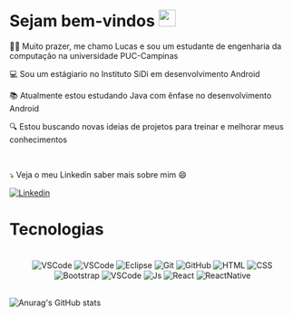 # Sejam bem-vindos <img src="https://media.giphy.com/media/hvRJCLFzcasrR4ia7z/giphy.gif" width="30"> 


👨‍💻 Muito prazer, me chamo Lucas e sou um estudante de engenharia da computação na universidade PUC-Campinas

💻 Sou um estágiario no Instituto SiDi em desenvolvimento Android

📚 Atualmente estou estudando Java com ênfase no desenvolvimento Android

🔍 Estou buscando novas ideias de projetos para treinar e  melhorar meus conhecimentos

<br/>

⤵️ Veja o meu Linkedin saber mais sobre mim 😄

<div>
<a href="https://www.linkedin.com/in/lucas-vieira-9a2244197/" target="_blank">
 <img align="center" src="https://img.shields.io/badge/LinkedIn-0077B5?style=for-the-badge&logo=linkedin&logoColor=white" alt="Linkedin"/>
</a>
</div>


# Tecnologias

<div align="center"><br>

  <img align="center" alt="VSCode" src="https://img.shields.io/badge/Visual_Studio_Code-0078D4?style=for-the-badge&logo=visual%20studio%20code&logoColor=white">
  <img align="center" alt="VSCode" src="https://img.shields.io/badge/Android_Studio-3DDC84?style=for-the-badge&logo=android-studio&logoColor=white">
  <img align="center" alt="Eclipse" src="https://img.shields.io/badge/Eclipse-2C2255?style=for-the-badge&logo=eclipse&logoColor=white">
  <img align="center" alt="Git" src="https://img.shields.io/badge/GIT-E44C30?style=for-the-badge&logo=git&logoColor=white">
  <img align="center" alt="GitHub" src="https://img.shields.io/badge/GitHub-100000?style=for-the-badge&logo=github&logoColor=white">
  <img align="center" alt="HTML" src="https://img.shields.io/badge/HTML5-E34F26?style=for-the-badge&logo=html5&logoColor=white">
  <img align="center" alt="CSS" src="https://img.shields.io/badge/CSS3-1572B6?style=for-the-badge&logo=css3&logoColor=white">
  <img align="center" alt="Bootstrap" src="https://img.shields.io/badge/Bootstrap-563D7C?style=for-the-badge&logo=bootstrap&logoColor=white">
   <img align="center" alt="VSCode" src="https://img.shields.io/badge/Java-ED8B00?style=for-the-badge&logo=java&logoColor=white">
  <img align="center" alt="Js" src="https://img.shields.io/badge/JavaScript-323330?style=for-the-badge&logo=javascript&logoColor=F7DF1E">
  <img align="center" alt="React" src="https://img.shields.io/badge/React-20232A?style=for-the-badge&logo=react&logoColor=61DAFB">
  <img align="center" alt="ReactNative" src="https://img.shields.io/badge/React_Native-20232A?style=for-the-badge&logo=react&logoColor=61DAFB">

 </div>
 
 <br/>
 
 ![Anurag's GitHub stats](https://github-readme-stats.vercel.app/api?username=vieiralucas22&show_icons=true)
